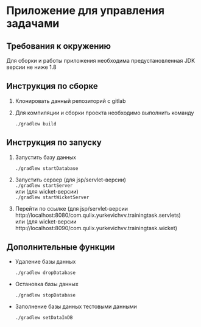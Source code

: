 # Приложение для управления задачами

## Требования к окружению
Для сборки и работы приложения необходима предустановленная JDK версии не ниже 1.8

## Инструкция по сборке 
1. Клонировать данный репозиторий с gitlab
2. Для компиляции и сборки проекта необходимо выполнить команду

     `./gradlew build` 

## Инструкция по запуску
1. Запустить базу данных 

     `./gradlew startDatabase`
2. Запустить сервер (для jsp/servlet-версии)\
   `./gradlew startServer`\
или (для wicket-версии)\
   `./gradlew startWicketServer`
3. Перейти по ссылке (для jsp/servlet-версии http://localhost:8080/com.qulix.yurkevichvv.trainingtask.servlets)\
или (для wicket-версии http://localhost:8090/com.qulix.yurkevichvv.trainingtask.wicket) 

## Дополнительные функции
- Удаление базы данных 

   `./gradlew dropDatabase`

- Остановка базы данных

   `./gradlew stopDatabase`

- Заполнение базы данных тестовыми данными 

   `./gradlew setDataInDB`
